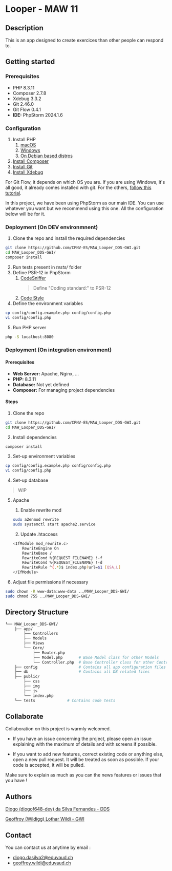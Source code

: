 # Looper - MAW 11
## Description
This is an app designed to create exercices than other people can respond to.

## Getting started
### Prerequisites
- PHP 8.3.11
- Composer 2.7.8
- Xdebug 3.3.2
- Git 2.46.0
- Git Flow 0.4.1
- **IDE:** PhpStorm 2024.1.6

### Configuration
1. Install PHP
   1. [macOS](https://www.php.net/manual/en/install.macosx.packages.php)
   2. [Windows](https://www.geeksforgeeks.org/how-to-install-php-in-windows-10/)
   3. [On Debian based distros](https://php.watch/articles/php-8.3-install-upgrade-on-debian-ubuntu#php83-debian-quick)
2. [Install Composer](https://getcomposer.org/download/)
3. [Install Git](https://git-scm.com/book/en/v2/Getting-Started-Installing-Git)
4. [Install Xdebug](https://xdebug.org/docs/install)

For Git Flow, it depends on which OS you are. If you are using Windows, it's all good, it already comes installed with git. For the others, [follow this tutorial](https://skoch.github.io/Git-Workflow/).

In this project, we have been using PhpStorm as our main IDE. You can use whatever you want but we recommend using this one. All the configuration below will be for it.

### Deployment (On DEV environmnent)

1. Clone the repo and install the required dependencies
```bash
git clone https://github.com/CPNV-ES/MAW_Looper_DDS-GWI.git
cd MAW_Looper_DDS-GWI/
composer install
```

2. Run tests present in *tests/* folder
3. Define PSR-12 in PhpStorm
   1. [CodeSniffer](https://www.jetbrains.com/help/phpstorm/using-php-code-sniffer.html#configure-tool-options)
      > Define "Coding standard:" to PSR-12
   2. [Code Style](https://www.jetbrains.com/help/phpstorm/settings-code-style-php.html#copyLanguageFrameworkCodeStylePHP)
4. Define the environment variables

```bash
cp config/config.example.php config/config.php
vi config/config.php
```

5. Run PHP server

```bash
php -S localhost:8080
```

### Deployment (On integration environment)

#### Prerequisites
- **Web Server:** Apache, Nginx, ...
- **PHP:** 8.3.11
- **Database:** Not yet defined
- **Composer:** For managing project dependencies

#### Steps
1. Clone the repo
```bash
git clone https://github.com/CPNV-ES/MAW_Looper_DDS-GWI.git
cd MAW_Looper_DDS-GWI/
```

2. Install dependencies
```bash
composer install
```

3. Set-up environment variables
```bash
cp config/config.example.php config/config.php
vi config/config.php
```

4. Set-up database
> WIP

5. Apache
   1. Enable rewrite mod
   ```bash
   sudo a2enmod rewrite
   sudo systemctl start apache2.service
   ```
   2. Update .htaccess 
   ```bash
   <IfModule mod_rewrite.c>
       RewriteEngine On
       RewriteBase /
       RewriteCond %{REQUEST_FILENAME} !-f
       RewriteCond %{REQUEST_FILENAME} !-d
       RewriteRule ^(.*)$ index.php?url=$1 [QSA,L]
   </IfModule>
   ```

6. Adjust file permissions if necessary
```bash
sudo chown -R www-data:www-data ../MAW_Looper_DDS-GWI/
sudo chmod 755 ../MAW_Looper_DDS-GWI/
```

## Directory Structure
```bash
└── MAW_Looper_DDS-GWI/
    ├── app/
        ├── Controllers
        ├── Models
        ├── Views
        └── Core/
            ├── Router.php
            ├── Model.php       # Base Model class for other Models
            └── Controller.php  # Base Controller class for other Controllers
    ├── config                  # Contains all app configuration files
    ├── db                      # Contains all DB related files
    ├── public/
        ├── css
        ├── img
        ├── js
        └── index.php
    └── tests              # Contains code tests
```

## Collaborate
Collaboration on this project is warmly welcomed.

- If you have an issue concerning the project, please open an issue explaining with the maximum of details and with screens if possible.

- If you want to add new features, correct existing code or anything else, open a new pull request. It will be treated as soon as possible. If your code is accepted, it will be pulled.

Make sure to explain as much as you can the news features or issues that you have !

## Authors
[Diogo (diogof648-dev) da Silva Fernandes - DDS](https://github.com/diogof648-dev)

[Geoffroy (Wildigg) Lothar Wildi - GWI](https://github.com/Wildigg)

## Contact
You can contact us at anytime by email :
- diogo.dasilva2@eduvaud.ch
- geoffroy.wildi@eduvaud.ch
